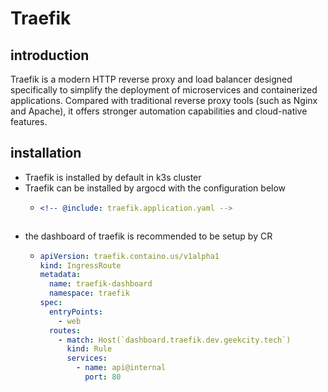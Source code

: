 # Traefik

## introduction

Traefik is a modern HTTP reverse proxy and load balancer designed specifically to simplify the deployment of microservices and containerized applications. Compared with traditional reverse proxy tools (such as Nginx and Apache), it offers stronger automation capabilities and cloud-native features.

## installation

* Traefik is installed by default in k3s cluster
* Traefik can be installed by argocd with the configuration below
    + ```yaml
      <!-- @include: traefik.application.yaml -->
    ```
* the dashboard of traefik is recommended to be setup by CR
    + ```yaml
      apiVersion: traefik.containo.us/v1alpha1
      kind: IngressRoute
      metadata:
        name: traefik-dashboard
        namespace: traefik
      spec:
        entryPoints:
          - web
        routes:
          - match: Host(`dashboard.traefik.dev.geekcity.tech`)
            kind: Rule
            services:
              - name: api@internal
                port: 80
      ```
